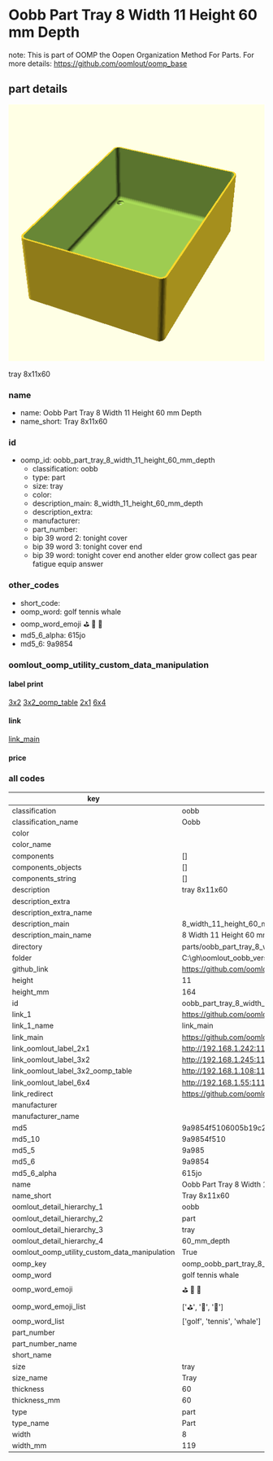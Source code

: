 # Oobb Part Tray 8 Width 11 Height 60 mm Depth  

note: This is part of OOMP the Oopen Organization Method For Parts. For more details: https://github.com/oomlout/oomp_base

##  part details
  

[![](3dpr.png)](3dpr.png)

tray 8x11x60



### name
* name: Oobb Part Tray 8 Width 11 Height 60 mm Depth
* name_short: Tray 8x11x60 
### id
* oomp_id: oobb_part_tray_8_width_11_height_60_mm_depth
  * classification: oobb
  * type: part
  * size: tray
  * color: 
  * description_main: 8_width_11_height_60_mm_depth
  * description_extra: 
  * manufacturer: 
  * part_number: 
  * bip 39 word 2: tonight cover
  * bip 39 word 3: tonight cover end
  * bip 39 word: tonight cover end another elder grow collect gas pear fatigue equip answer

### other_codes
* short_code: 
* oomp_word: golf tennis whale
* oomp_word_emoji :golf: :tennis: :whale:
* md5_6_alpha: 615jo
* md5_6: 9a9854






### oomlout_oomp_utility_custom_data_manipulation
#### label print
[3x2](http://192.168.1.245:1112/?label=oomp%20615jo)
[3x2_oomp_table](http://192.168.1.108:1112/?label=oomp%20615jo)
[2x1](http://192.168.1.242:1112/?label=oomp%20615jo)
[6x4](http://192.168.1.55:1112/?label=oomp%20615jo)    

#### link

[link_main](https://github.com/oomlout/oomlout_oobb_version_4_generated_parts/tree/main/navigation_oomp/oobb/part/tray/8_width_11_height_60_mm_depth/part)                              

#### price







### all codes 
| key | value |  
| --- | --- |  
| classification | oobb |  
| classification_name | Oobb |  
| color |  |  
| color_name |  |  
| components | [] |  
| components_objects | [] |  
| components_string | [] |  
| description | tray 8x11x60 |  
| description_extra |  |  
| description_extra_name |  |  
| description_main | 8_width_11_height_60_mm_depth |  
| description_main_name | 8 Width 11 Height 60 mm Depth |  
| directory | parts/oobb_part_tray_8_width_11_height_60_mm_depth |  
| folder | C:\gh\oomlout_oobb_version_4_generated_parts\parts\oobb_part_tray_8_width_11_height_60_mm_depth |  
| github_link | https://github.com/oomlout/oomlout_oomp_part_src/tree/main/parts/oobb_part_tray_8_width_11_height_60_mm_depth |  
| height | 11 |  
| height_mm | 164 |  
| id | oobb_part_tray_8_width_11_height_60_mm_depth |  
| link_1 | https://github.com/oomlout/oomlout_oobb_version_4_generated_parts/tree/main/navigation_oomp/oobb/part/tray/8_width_11_height_60_mm_depth/part |  
| link_1_name | link_main |  
| link_main | https://github.com/oomlout/oomlout_oobb_version_4_generated_parts/tree/main/navigation_oomp/oobb/part/tray/8_width_11_height_60_mm_depth/part |  
| link_oomlout_label_2x1 | http://192.168.1.242:1112/?label=oomp%20615jo |  
| link_oomlout_label_3x2 | http://192.168.1.245:1112/?label=oomp%20615jo |  
| link_oomlout_label_3x2_oomp_table | http://192.168.1.108:1112/?label=oomp%20615jo |  
| link_oomlout_label_6x4 | http://192.168.1.55:1112/?label=oomp%20615jo |  
| link_redirect | https://github.com/oomlout/oomlout_oobb_version_4_generated_parts/tree/main/parts/oobb_tray_08_11_60 |  
| manufacturer |  |  
| manufacturer_name |  |  
| md5 | 9a9854f5106005b19c23a098930c6724 |  
| md5_10 | 9a9854f510 |  
| md5_5 | 9a985 |  
| md5_6 | 9a9854 |  
| md5_6_alpha | 615jo |  
| name | Oobb Part Tray 8 Width 11 Height 60 mm Depth |  
| name_short | Tray 8x11x60  |  
| oomlout_detail_hierarchy_1 | oobb |  
| oomlout_detail_hierarchy_2 | part |  
| oomlout_detail_hierarchy_3 | tray |  
| oomlout_detail_hierarchy_4 | 60_mm_depth |  
| oomlout_oomp_utility_custom_data_manipulation | True |  
| oomp_key | oomp_oobb_part_tray_8_width_11_height_60_mm_depth |  
| oomp_word | golf tennis whale |  
| oomp_word_emoji | :golf: :tennis: :whale: |  
| oomp_word_emoji_list | [':golf:', ':tennis:', ':whale:'] |  
| oomp_word_list | ['golf', 'tennis', 'whale'] |  
| part_number |  |  
| part_number_name |  |  
| short_name |  |  
| size | tray |  
| size_name | Tray |  
| thickness | 60 |  
| thickness_mm | 60 |  
| type | part |  
| type_name | Part |  
| width | 8 |  
| width_mm | 119 |  
